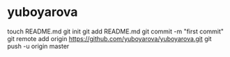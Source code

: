 yuboyarova
==========
touch README.md
git init
git add README.md
git commit -m "first commit"
git remote add origin https://github.com/yuboyarova/yuboyarova.git
git push -u origin master
